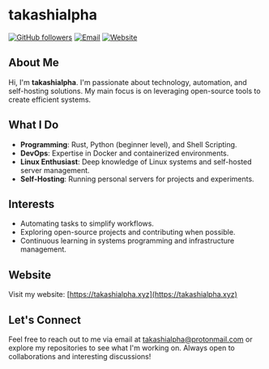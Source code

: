 # takashialpha

[![GitHub followers](https://img.shields.io/github/followers/takashialpha?style=social)](https://github.com/takashialpha)
[![Email](https://img.shields.io/badge/email-takashialpha%40protonmail.com-blue)](mailto:takashialpha@protonmail.com)
[![Website](https://img.shields.io/website?url=https%3A%2F%2Ftakashialpha.xyz)](https://takashialpha.xyz)

## About Me
Hi, I'm **takashialpha**. I'm passionate about technology, automation, and self-hosting solutions. My main focus is on leveraging open-source tools to create efficient systems.

## What I Do
- **Programming**: Rust, Python (beginner level), and Shell Scripting.
- **DevOps**: Expertise in Docker and containerized environments.
- **Linux Enthusiast**: Deep knowledge of Linux systems and self-hosted server management.
- **Self-Hosting**: Running personal servers for projects and experiments.

## Interests
- Automating tasks to simplify workflows.
- Exploring open-source projects and contributing when possible.
- Continuous learning in systems programming and infrastructure management.

## Website
Visit my website: [https://takashialpha.xyz](https://takashialpha.xyz)

## Let's Connect
Feel free to reach out to me via email at [takashialpha@protonmail.com](mailto:takashialpha@protonmail.com) or explore my repositories to see what I'm working on. Always open to collaborations and interesting discussions!
